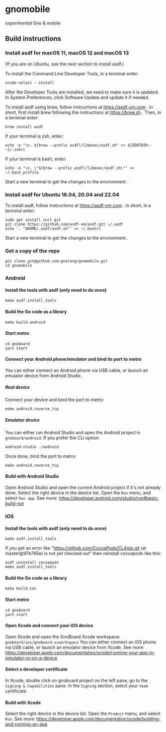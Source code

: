 # gnomobile
*experimental* Gno &amp; mobile

## Build instructions

### Install asdf for macOS 11, macOS 12 and macOS 13

(If you are on Ubuntu, see the next section to install asdf.)

To install the Command Line Developer Tools, in a terminal enter:

    xcode-select --install

After the Developer Tools are installed, we need to make sure it is updated. In
System Preferences, click Software Update and update it if needed.

To install asdf using brew, follow instructions at https://asdf-vm.com . In short,
first install brew following the instructions at https://brew.sh . Then, in
a terminal enter:

    brew install asdf

If your terminal is zsh, enter:

    echo -e "\n. $(brew --prefix asdf)/libexec/asdf.sh" >> ${ZDOTDIR:-~}/.zshrc

If your terminal is bash, enter:

    echo -e "\n. \"$(brew --prefix asdf)/libexec/asdf.sh\"" >> ~/.bash_profile

Start a new terminal to get the changes to the environment .

### Install asdf for Ubuntu 18.04, 20.04 and 22.04

To install asdf, follow instructions at https://asdf-vm.com . In short, in
a terminal enter:

    sudo apt install curl git
    git clone https://github.com/asdf-vm/asdf.git ~/.asdf
    echo '. "$HOME/.asdf/asdf.sh"' >> ~/.bashrc

Start a new terminal to get the changes to the environment .

### Get a copy of the repo

```console
git clone git@github.com:gnolang/gnomobile.git
cd gnomobile
```

### Android

#### Install the tools with asdf (only need to do once)

```console
make asdf.install_tools
```

#### Build the Go code as a library

```console
make build.android
```

#### Start metro

```console
cd gnoboard
yarn start
```

#### Connect your Android phone/emulator and bind its port to metro

You can either connect an Android phone via USB cable, or launch an emulator device from Android Studio.

##### Real device

Connect your device and bind the port to metro:

```console
make android.reverse_tcp
```

##### Emulator device

You can either run Android Studio and open the Android project in `gnoboard/android`.
If you prefer the CLI option:

```console
android-studio ./android
```
Once done, bind the port to metro:

```console
make android.reverse_tcp
```

#### Build with Android Studio

Open Android Studio and open the current Android project if it's not already done.
Select the right device in the device list. Open the `Run` menu, and select `Run app`.
See more: https://developer.android.com/studio/run#basic-build-run

### iOS

#### Install the tools with asdf (only need to do once)

```console
make asdf.install_tools
```

If you get an error like "https://github.com/CocoaPods/CLAide.git (at master@97b765e) is not yet checked out" then reinstall cocoapods like this: 

```console
asdf uninstall cocoapods
make asdf.install_tools
```

#### Build the Go code as a library

```console
make build.ios
```

#### Start metro

```console
cd gnoboard
yarn start
```

#### Open Xcode and connect your iOS device

Open Xcode and open the GnoBoard Xcode workspace: `gnoboard/ios/gnoboard.xcworkspace`
You can either connect an iOS phone via USB cable, or launch an emulator device from Xcode.
See more: https://developer.apple.com/documentation/xcode/running-your-app-in-simulator-or-on-a-device

#### Select a developer certificate

In Xcode, double click on gnoboard project on the left pane, go to the `Signing & Capabilities` pane.
In the `Signing` section, select your `team` certificate.

#### Build with Xcode

Select the right device in the device list. Open the `Product` menu, and select `Run`.
See more: https://developer.apple.com/documentation/xcode/building-and-running-an-app
